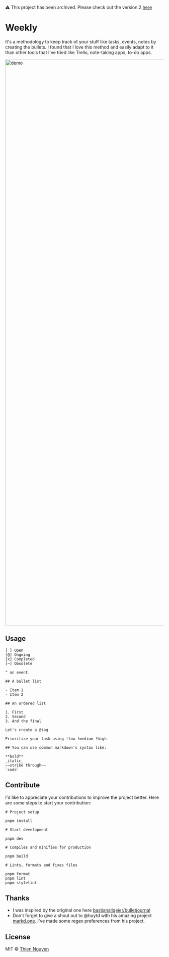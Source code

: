⚠️ This project has been archived. Please check out the version 2 [here](https://github.com/tatthien/myweek)

# Weekly

It's a methodology to keep track of your stuff like tasks, events, notes by creating the bullets. I found that I love
this method and easily adapt to it than other tools that I've tried like Trello, note-taking apps, to-do apps.

<img width="1792" alt="demo" src="https://user-images.githubusercontent.com/72242664/189843980-8513c57b-5257-41f5-b636-52eb695d90c6.jpg">

## Usage

```
[ ] Open
[@] Ongoing
[x] Completed
[~] Obsolete

^ an event.

## A bullet list

- Item 1
- Item 2

## An ordered list

1. First
2. Second
3. And the final

Let's create a @tag

Prioritize your task using !low !medium !high

## You can use common markdown's syntax like:

**bold**
_italic_
~~strike through~~
`code`
```

## Contribute

I'd like to appreciate your contributions to improve the project better. Here are some steps to start your contribution:

```
# Project setup

pnpm install

# Start development

pnpm dev

# Compiles and minifies for production

pnpm build

# Lints, formats and fixes files

pnpm format
pnpm lint
pnpm stylelint
```

## Thanks

- I was inspired by the original one here
  [bastianallgeier/bulletjournal](https://github.com/bastianallgeier/bulletjournal)
- Don't forget to give a shout out to @huytd with his amazing project [markd.one](https://github.com/huytd/markd.one).
  I've made some regex preferences from his project.

## License

MIT © [Thien Nguyen](https://thien.dev)
